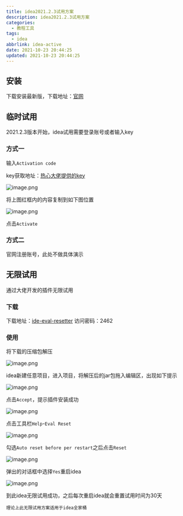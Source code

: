 ```yaml
---
title: idea2021.2.3试用方案
description: idea2021.2.3试用方案
categories:
  - 教程工具
tags:
  - idea
abbrlink: idea-active
date: 2021-10-23 20:44:25
updated: 2021-10-23 20:44:25
---
```


## 安装

下载安装最新版，下载地址：[官网](https://www.jetbrains.com/zh-cn/idea/download/)

## 临时试用

2021.2.3版本开始，idea试用需要登录账号或者输入key

### 方式一

输入`Activation code`

key获取地址：[热心大佬提供的key](https://jetbra.in/test-7b06e3ddfa68ff9b483adfcd08cdd243831f7928.html)

![image.png](https://image.codesensi.cn/hexo/post/2021-10-23-18-47-94.png)

将上图红框内的内容复制到如下图位置

![image.png](https://image.codesensi.cn/hexo/post/2021-10-23-18-48-43.png)

点击`Activate`

### 方式二

官网注册账号，此处不做具体演示

## 无限试用

通过大佬开发的插件无限试用

### 下载

下载地址：[ide-eval-resetter](https://url67.ctfile.com/f/34008667-518572448-e10b8b)
访问密码：2462

### 使用

将下载的压缩包解压

![image.png](https://image.codesensi.cn/hexo/post/2021-10-23-19-03-19.png)

idea新建任意项目，进入项目，将解压后的jar包拖入编辑区，出现如下提示

![image.png](https://image.codesensi.cn/hexo/post/2021-10-23-19-08-61.png)

点击`Accept`，提示插件安装成功

![image.png](https://image.codesensi.cn/hexo/post/2021-10-23-19-09-03.png)

点击工具栏`Help`-`Eval Reset`

![image.png](https://image.codesensi.cn/hexo/post/2021-10-23-19-15-51.png)

勾选`Auto reset before per restart`之后点击`Reset`

![image.png](https://image.codesensi.cn/hexo/post/2021-10-23-19-18-43.png)

弹出的对话框中选择`Yes`重启idea

![image.png](https://image.codesensi.cn/hexo/post/2021-10-23-19-22-60.png)

到此idea无限试用成功，之后每次重启idea就会重置试用时间为30天

`理论上此无限试用方案适用于idea全家桶`